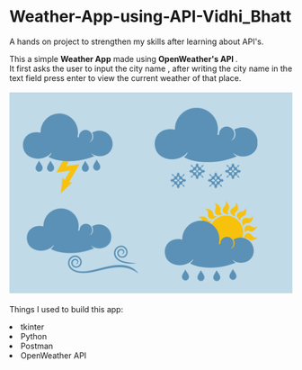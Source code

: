 # Weather-App-using-API-Vidhi_Bhatt
A hands on project to strengthen my skills after learning about API's.<br>

This a simple <b>Weather App</b> made using <b> OpenWeather's API </b>.
<br>It first asks the user to input the city name , after writing the city name in the text field press enter to view the current weather of that place.
<br><br>
<img src="https://github.com/VidhiBhatt01/Weather-App-using-API-Vidhi_Bhatt/blob/main/Weather%20App.png"> </a>
<br><br>Things I used to build this app:
<li>tkinter
<li>Python
<li>Postman
<li>OpenWeather API

